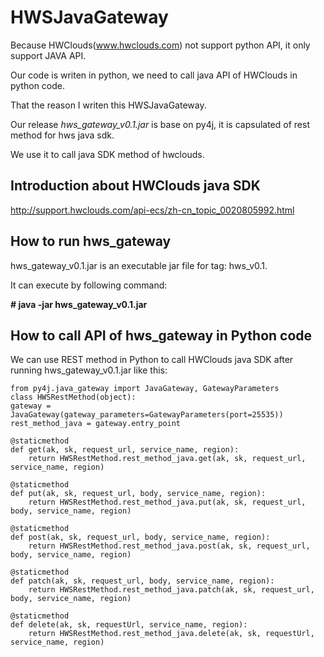 # HWSJavaGateway
Because HWClouds(www.hwclouds.com) not support python API, it only support JAVA API.

Our code is writen in python, we need to call java API of HWClouds in python code.

That the reason I writen this HWSJavaGateway.

Our release *hws_gateway_v0.1.jar* is base on py4j, it is capsulated of rest method for hws java sdk.

We use it to call java SDK method of hwclouds.

## Introduction about HWClouds java SDK ##
http://support.hwclouds.com/api-ecs/zh-cn_topic_0020805992.html

## How to run hws_gateway ##
hws_gateway_v0.1.jar is an executable jar file for tag: hws_v0.1.

It can execute by following command:

**# java -jar hws_gateway_v0.1.jar**

## How to call API of hws_gateway in Python code ##
We can use REST method in Python to call HWClouds java SDK after running hws_gateway_v0.1.jar like this:

    from py4j.java_gateway import JavaGateway, GatewayParameters
    class HWSRestMethod(object):
    gateway = JavaGateway(gateway_parameters=GatewayParameters(port=25535))
    rest_method_java = gateway.entry_point

	@staticmethod
	def get(ak, sk, request_url, service_name, region):
        return HWSRestMethod.rest_method_java.get(ak, sk, request_url, service_name, region)

	@staticmethod
	def put(ak, sk, request_url, body, service_name, region):
    	return HWSRestMethod.rest_method_java.put(ak, sk, request_url, body, service_name, region)

	@staticmethod
	def post(ak, sk, request_url, body, service_name, region):
    	return HWSRestMethod.rest_method_java.post(ak, sk, request_url, body, service_name, region)

	@staticmethod
	def patch(ak, sk, request_url, body, service_name, region):
    	return HWSRestMethod.rest_method_java.patch(ak, sk, request_url, body, service_name, region)

	@staticmethod
	def delete(ak, sk, requestUrl, service_name, region):
    	return HWSRestMethod.rest_method_java.delete(ak, sk, requestUrl, service_name, region)
